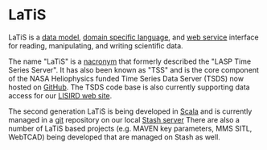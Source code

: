 # LaTiS

LaTiS is a
[data model](http://en.wikipedia.org/wiki/Data_model),
[domain specific language](http://en.wikipedia.org/wiki/Domain-specific_language), and
[web service](http://en.wikipedia.org/wiki/Web_service)
interface for reading, manipulating,
and writing scientific data.

The name "LaTiS" is a
[nacronym](http://www.urbandictionary.com/define.php?term=nacronym)
that formerly described the "LASP Time Series Server". It has also
been known as "TSS" and is the core component of the NASA Heliophysics funded Time Series Data Server
(TSDS) now hosted on
[GitHub](https://github.com/tsds/TSDS1).
The TSDS code base is also currently supporting data access for our
[LISIRD web site](http://lasp.colorado.edu/lisird/).

The second generation LaTiS is being developed in
[Scala](http://www.scala-lang.org/)
and is currently managed in a
[git](http://git-scm.com/) repository
on our local [Stash server](http://stash.lasp.colorado.edu/projects/WEBAPPS/repos/latis-server-project-template/browse)
There are also a number of LaTiS based projects (e.g. MAVEN key parameters, MMS SITL, WebTCAD) being
developed that are managed on Stash as well.
